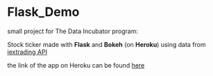 # Flask_Demo

small project for The Data Incubator program: 

Stock ticker made with **Flask** and **Bokeh** (on **Heroku**) using data from [iextrading API](https://iextrading.com/developer/docs/)

the link of the app on Heroku can be found [here](https://dingma.herokuapp.com/)
